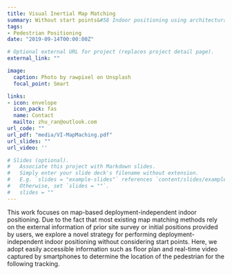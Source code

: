 ```yaml
---
title: Visual Inertial Map Matching 
summary: Without start points&#58 Indoor positioning using architectural constraints.
tags:
- Pedestrian Positioning
date: "2019-09-14T00:00:00Z"

# Optional external URL for project (replaces project detail page).
external_link: ""

image:
  caption: Photo by rawpixel on Unsplash
  focal_point: Smart

links:
- icon: envelope
  icon_pack: fas
  name: Contact
  mailto: zhu_ran@outlook.com
url_code: ""
url_pdf: "media/VI-MapMaching.pdf"
url_slides: ""
url_video: ''

# Slides (optional).
#   Associate this project with Markdown slides.
#   Simply enter your slide deck's filename without extension.
#   E.g. `slides = "example-slides"` references `content/slides/example-slides.md`.
#   Otherwise, set `slides = ""`.
#   slides = ""
---
```


This work focuses on map-based deployment-independent indoor positioning. Due to the fact that most existing map matching methods rely on the external information of prior site survey or initial positions provided by users, we explore a novel strategy for performing deployment-independent indoor positioning without considering start points. Here, we adopt easily accessible information such as floor plan and real-time video captured by smartphones to determine the location of the pedestrian for the following tracking.